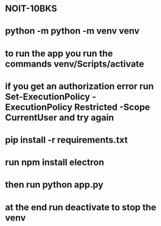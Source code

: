 # NOIT-10BKS
# python -m python -m venv venv
# to run the app you run the commands venv/Scripts/activate
# if you get an authorization error run Set-ExecutionPolicy -ExecutionPolicy Restricted -Scope CurrentUser and try again
# pip install -r requirements.txt
# run npm install electron
# then run python app.py
# at the end run deactivate to stop the venv
